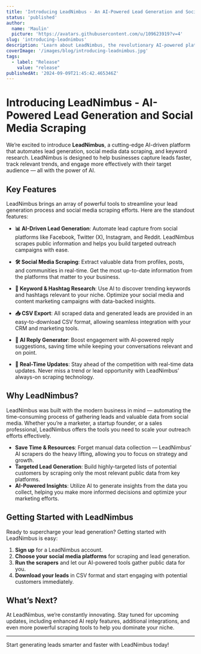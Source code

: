 ```yaml
---
title: 'Introducing LeadNimbus - An AI-Powered Lead Generation and Social Media Scraping Platform'
status: 'published'
author:
  name: 'Maulin'
  picture: 'https://avatars.githubusercontent.com/u/109623919?v=4'
slug: 'introducing-leadnimbus'
description: 'Learn about LeadNimbus, the revolutionary AI-powered platform that simplifies lead generation, social media scraping, and keyword research for businesses.'
coverImage: '/images/blog/introducing-leadnimbus.jpg'
tags: 
  - label: "Release"
    value: "release"
publishedAt: '2024-09-09T21:45:42.465346Z'
---
```



# Introducing LeadNimbus - AI-Powered Lead Generation and Social Media Scraping

We’re excited to introduce **LeadNimbus**, a cutting-edge AI-driven platform that automates lead generation, social media data scraping, and keyword research. LeadNimbus is designed to help businesses capture leads faster, track relevant trends, and engage more effectively with their target audience — all with the power of AI.

## Key Features

LeadNimbus brings an array of powerful tools to streamline your lead generation process and social media scraping efforts. Here are the standout features:

- **📊 AI-Driven Lead Generation**: Automate lead capture from social platforms like Facebook, Twitter (X), Instagram, and Reddit. LeadNimbus scrapes public information and helps you build targeted outreach campaigns with ease.
  
- **🛠 Social Media Scraping**: Extract valuable data from profiles, posts, and communities in real-time. Get the most up-to-date information from the platforms that matter to your business.

- **🔑 Keyword & Hashtag Research**: Use AI to discover trending keywords and hashtags relevant to your niche. Optimize your social media and content marketing campaigns with data-backed insights.

- **📥 CSV Export**: All scraped data and generated leads are provided in an easy-to-download CSV format, allowing seamless integration with your CRM and marketing tools.

- **📧 AI Reply Generator**: Boost engagement with AI-powered reply suggestions, saving time while keeping your conversations relevant and on point.

- **📅 Real-Time Updates**: Stay ahead of the competition with real-time data updates. Never miss a trend or lead opportunity with LeadNimbus’ always-on scraping technology.

## Why LeadNimbus?

LeadNimbus was built with the modern business in mind — automating the time-consuming process of gathering leads and valuable data from social media. Whether you’re a marketer, a startup founder, or a sales professional, LeadNimbus offers the tools you need to scale your outreach efforts effectively.

- **Save Time & Resources**: Forget manual data collection — LeadNimbus’ AI scrapers do the heavy lifting, allowing you to focus on strategy and growth.
- **Targeted Lead Generation**: Build highly-targeted lists of potential customers by scraping only the most relevant public data from key platforms.
- **AI-Powered Insights**: Utilize AI to generate insights from the data you collect, helping you make more informed decisions and optimize your marketing efforts.
  
## Getting Started with LeadNimbus

Ready to supercharge your lead generation? Getting started with LeadNimbus is easy:

1. **Sign up** for a LeadNimbus account.
2. **Choose your social media platforms** for scraping and lead generation.
3. **Run the scrapers** and let our AI-powered tools gather public data for you.
4. **Download your leads** in CSV format and start engaging with potential customers immediately.

## What’s Next?

At LeadNimbus, we’re constantly innovating. Stay tuned for upcoming updates, including enhanced AI reply features, additional integrations, and even more powerful scraping tools to help you dominate your niche.

---

Start generating leads smarter and faster with LeadNimbus today!

